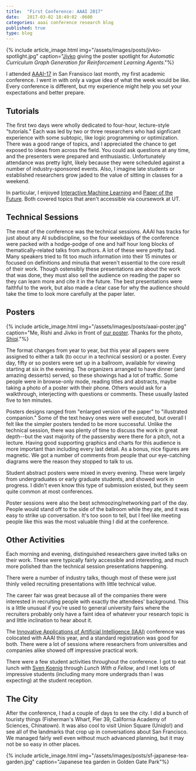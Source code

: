 ```yaml
---
title:  "First Conference: AAAI 2017"
date:   2017-03-02 18:49:02 -0600
categories: aaai conference research blog
published: true
type: blog
---
```


{% include article_image.html img="/assets/images/posts/jivko-spotlight.jpg"
    caption="[Jivko](https://www.cs.utexas.edu/~jsinapov/) giving the poster spotlight for _Automatic Curriculum Graph Generation for Reinforcement Learning Agents_."%}

I attended [AAAI-17](http://www.aaai.org/Conferences/AAAI/aaai17.php) in San Fransisco last month, my first academic conference. I went in with only a vague idea of what the week would be like. Every conference is different, but my experience might help you set your expectations and better prepare.

## Tutorials

The first two days were wholly dedicated to four-hour, lecture-style "tutorials." Each was led by two or three researchers who had signficant experience with some subtopic, like logic programming or optimization. There was a good range of topics, and I appreciated the chance to get exposed to ideas from across the field. You could ask questions at any time, and the presenters were prepared and enthusiastic. Unfortunately attendance was pretty light, likely because they were scheduled against a number of industry-sponsored events. Also, I imagine late students or established researchers grow jaded to the value of sitting in classes for a weekend.

In particular, I enjoyed [Interactive Machine Learning](http://interactiveml.net) and [Paper of the Future](http://scientificpaperofthefuture.org/materials.html). Both covered topics that aren't accessible via coursework at UT.

## Technical Sessions

The meat of the conference was the technical sessions. AAAI has tracks for just about any AI subdiscipline, so the four weekdays of the conference were packed with a hodge-podge of one and half hour long blocks of thematically-related talks from authors. A lot of these were pretty bad. Many speakers tried to fit too much information into their 15 minutes or focused on definitions and minutia that weren't essential to the core result of their work. Though ostensibly these presentations are about the work that was done, they must also sell the audience on reading the paper so they can learn more and cite it in the future. The best presentations were faithful to the work, but also made a clear case for why the audience should take the time to look more carefully at the paper later.

## Posters

{% include article_image.html img="/assets/images/posts/aaai-poster.jpg"
    caption="Me, Rishi and Jivko in front of [our poster](http://doi.org/10.5281/zenodo.3244636). Thanks for the photo, [Shiqi](http://www.cs.binghamton.edu/~szhang/)."%}

The format changes from year to year, but this year all papers were assigned to either a talk (to occur in a technical session) or a poster. Every day, fifty or so posters were set up in a ballroom, available for viewing starting at six in the evening. The organizers arranged to have dinner (and amazing desserts) served, so these showings had a lot of traffic. Some people were in browse-only mode, reading titles and abstracts, maybe taking a photo of a poster with their phone. Others would ask for a walkthrough, interjecting with questions or comments. These usually lasted five to ten minutes.

Posters designs ranged from "enlarged version of the paper" to "illustrated companion." Some of the text heavy ones were well executed, but overall I felt like the simpler posters tended to be more successful. Unlike the technical session, there was plenty of time to discuss the work in great depth--but the vast majority of the passersby were there for a pitch, not a lecture. Having good supporting graphics and charts for this audience is more important than including every last detail. As a bonus, nice figures are magnetic. We got a number of comments from people that our eye-catching diagrams were the reason they stopped to talk to us.

Student abstract posters were mixed in every evening. These were largely from undergraduates or early graduate students, and showed work in progress. I didn't even know this type of submission existed, but they seem quite common at most conferences.

 Poster sessions were also the best schmoozing/networking part of the day. People would stand off to the side of the ballroom while they ate, and it was easy to strike up conversation. It's too soon to tell, but I feel like meeting people like this was the most valuable thing I did at the conference.

## Other Activities

Each morning and evening, distinguished researchers gave invited talks on their work. These were typically fairly accessible and interesting, and much more polished than the technical session presentations happening.

There were a number of industry talks, though most of these were just thinly veiled recruiting presentations with little technical value.

 The career fair was great because all of the companies there were interested in recruiting people with exactly the attendees' background. This is a little unusual if you're used to general university fairs where the recruiters probably only have a faint idea of whatever your research topic is and little inclination to hear about it.

The [Innovative Applications of Artificial Intelligence (IAAI)](http://www.aaai.org/Conferences/IAAI/iaai17.php) conference was colocated with AAAI this year, and a standard registration was good for both. There were a lot of sessions where researchers from universities and companies alike showed off impressive practical work.

There were a few student activities throughout the conference. I got to eat lunch with [Sven Koenig](https://en.wikipedia.org/wiki/Sven_Koenig_(computer_scientist)) through *Lunch With a Fellow*, and I met lots of impressive students (including many more undergrads than I was expecting) at the student reception.

## The City

After the conference, I had a couple of days to see the city. I did a bunch of touristy things (Fisherman's Wharf, Pier 39, California Academy of Sciences, Chinatown). It was also cool to visit Union Square (Uniqlo!) and see all of the landmarks that crop up in conversations about San Francisco. We managed fairly well even without much advanced planning, but it may not be so easy in other places.

{% include article_image.html img="/assets/images/posts/sf-japanese-tea-garden.jpg"
    caption="Japanese tea garden in Golden Gate Park"%}